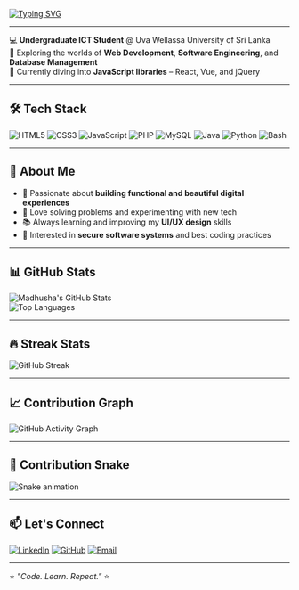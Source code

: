 <!-- Typing animation -->
[![Typing SVG](https://readme-typing-svg.herokuapp.com?font=Fira+Code&size=24&duration=3000&pause=1000&color=00F7FF&width=700&lines=Hey+there!+I'm+Madhusha+Priyashan;Undergraduate+ICT+Student;Web+Developer+%7C+Software+Engineer+in+Progress;Always+Learning+New+Tech)](https://git.io/typing-svg)

---

💻 **Undergraduate ICT Student** @ Uva Wellassa University of Sri Lanka  
🌱 Exploring the worlds of **Web Development**, **Software Engineering**, and **Database Management**  
🚀 Currently diving into **JavaScript libraries** – React, Vue, and jQuery  

---

## 🛠 Tech Stack
![HTML5](https://img.shields.io/badge/HTML5-E34F26?style=for-the-badge&logo=html5&logoColor=white)
![CSS3](https://img.shields.io/badge/CSS3-1572B6?style=for-the-badge&logo=css3&logoColor=white)
![JavaScript](https://img.shields.io/badge/JavaScript-323330?style=for-the-badge&logo=javascript&logoColor=F7DF1E)
![PHP](https://img.shields.io/badge/PHP-777BB4?style=for-the-badge&logo=php&logoColor=white)
![MySQL](https://img.shields.io/badge/MySQL-005C84?style=for-the-badge&logo=mysql&logoColor=white)
![Java](https://img.shields.io/badge/Java-ED8B00?style=for-the-badge&logo=openjdk&logoColor=white)
![Python](https://img.shields.io/badge/Python-14354C?style=for-the-badge&logo=python&logoColor=white)
![Bash](https://img.shields.io/badge/Bash-121011?style=for-the-badge&logo=gnu-bash&logoColor=white)

---

## 📌 About Me
- 🎯 Passionate about **building functional and beautiful digital experiences**  
- 🧩 Love solving problems and experimenting with new tech  
- 📚 Always learning and improving my **UI/UX design** skills  
- 🔐 Interested in **secure software systems** and best coding practices  

---

## 📊 GitHub Stats
![Madhusha's GitHub Stats](https://github-readme-stats.vercel.app/api?username=MadhushaPriyashan06&show_icons=true&theme=tokyonight)  
![Top Languages](https://github-readme-stats.vercel.app/api/top-langs/?username=MadhushaPriyashan06&layout=compact&theme=tokyonight)

---

## 🔥 Streak Stats
![GitHub Streak](https://streak-stats.demolab.com?user=MadhushaPriyashan06&theme=tokyonight&hide_border=true)

---

## 📈 Contribution Graph
![GitHub Activity Graph](https://github-readme-activity-graph.vercel.app/graph?username=MadhushaPriyashan06&theme=tokyo-night)

---

## 🐍 Contribution Snake
![Snake animation](https://github.com/MadhushaPriyashan06/MadhushaPriyashan06/blob/output/github-contribution-grid-snake.svg)

---

## 📫 Let's Connect
[![LinkedIn](https://img.shields.io/badge/LinkedIn-0A66C2?style=for-the-badge&logo=linkedin&logoColor=white)](https://linkedin.com/in/your-link)
[![GitHub](https://img.shields.io/badge/GitHub-181717?style=for-the-badge&logo=github&logoColor=white)](https://github.com/MadhushaPriyashan06)
[![Email](https://img.shields.io/badge/Email-D14836?style=for-the-badge&logo=gmail&logoColor=white)](mailto:madhushapriyashan06@gmail.com)

---

⭐️ _"Code. Learn. Repeat."_ ⭐️
